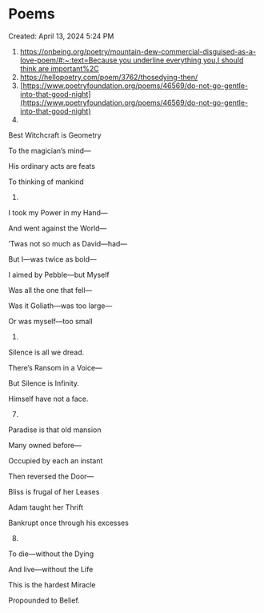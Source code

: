 # Poems

Created: April 13, 2024 5:24 PM

1. [https://onbeing.org/poetry/mountain-dew-commercial-disguised-as-a-love-poem/#:~:text=Because you underline everything you,I should think are important%2C](https://onbeing.org/poetry/mountain-dew-commercial-disguised-as-a-love-poem/#:~:text=Because%20you%20underline%20everything%20you,I%20should%20think%20are%20important%2C)
2. https://hellopoetry.com/poem/3762/thosedying-then/
3. [https://www.poetryfoundation.org/poems/46569/do-not-go-gentle-into-that-good-night](https://www.poetryfoundation.org/poems/46569/do-not-go-gentle-into-that-good-night)
4. 

Best Witchcraft is Geometry

To the magician’s mind—

His ordinary acts are feats

To thinking of mankind

1. 

I took my Power in my Hand—

And went against the World—

’Twas not so much as David—had—

But I—was twice as bold—

I aimed by Pebble—but Myself

Was all the one that fell—

Was it Goliath—was too large—

Or was myself—too small

1. 

Silence is all we dread.

There’s Ransom in a Voice—

But Silence is Infinity.

Himself have not a face.

7.

Paradise is that old mansion

Many owned before—

Occupied by each an instant

Then reversed the Door—

Bliss is frugal of her Leases

Adam taught her Thrift

Bankrupt once through his excesses

8.

To die—without the Dying

And live—without the Life

This is the hardest Miracle

Propounded to Belief.
